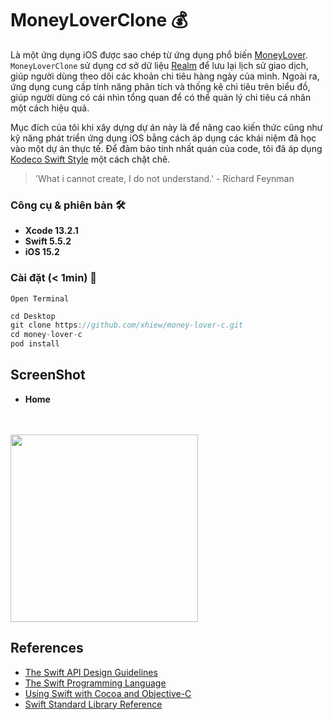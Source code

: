 # MoneyLoverClone 💰

Là một ứng dụng iOS được sao chép từ ứng dụng phổ biến [MoneyLover](https://moneylover.me/vi/). `MoneyLoverClone` sử dụng cơ sở dữ liệu [Realm](https://github.com/realm/realm-swift) để lưu lại lịch sử giao dịch, giúp người dùng theo dõi các khoản chi tiêu hàng ngày của mình. Ngoài ra, ứng dụng cung cấp tính năng phân tích và thống kê chi tiêu trên biểu đồ, giúp người dùng có cái nhìn tổng quan để có thể quản lý chi tiêu cá nhân một cách hiệu quả.

Mục đích của tôi khi xây dựng dự án này là để nâng cao kiến thức cũng như kỹ năng phát triển ứng dụng iOS bằng cách áp dụng các khái niệm đã học vào một dự án thực tế. Để đảm bảo tính nhất quán của code, tôi đã áp dụng [Kodeco Swift Style](https://github.com/xhiew/swift-style-guide-vi) một cách chặt chẽ.

> 'What i cannot create, I do not understand.' - Richard Feynman

### Công cụ & phiên bản 🛠

- **Xcode 13.2.1**
- **Swift 5.5.2**
- **iOS 15.2**

### Cài đặt (< 1min) 📲

`Open Terminal`

```swift
cd Desktop
git clone https://github.com/xhiew/money-lover-c.git
cd money-lover-c
pod install
```
## ScreenShot

- **Home**
<br>
<br>
<img src="https://github.com/xhiew/money-lover-c/blob/master/MoneyLoverGif/home.gif" width="300" height="auto">

## References

* [The Swift API Design Guidelines](https://swift.org/documentation/api-design-guidelines/)
* [The Swift Programming Language](https://developer.apple.com/library/prerelease/ios/documentation/swift/conceptual/swift_programming_language/index.html)
* [Using Swift with Cocoa and Objective-C](https://developer.apple.com/library/prerelease/ios/documentation/Swift/Conceptual/BuildingCocoaApps/index.html)
* [Swift Standard Library Reference](https://developer.apple.com/library/prerelease/ios/documentation/General/Reference/SwiftStandardLibraryReference/index.html)
